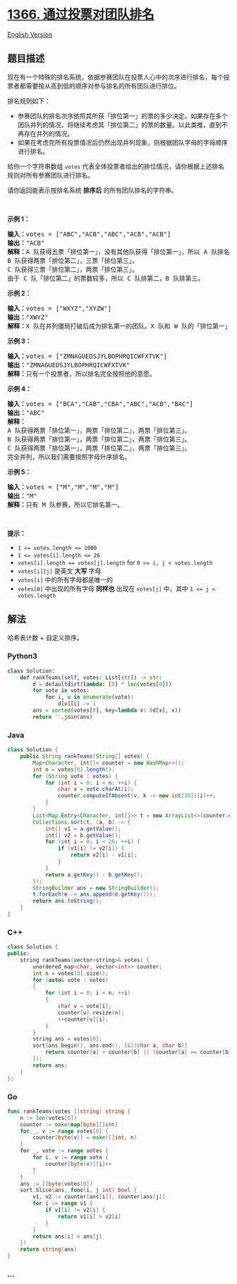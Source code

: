 # [1366. 通过投票对团队排名](https://leetcode-cn.com/problems/rank-teams-by-votes)

[English Version](/solution/1300-1399/1366.Rank%20Teams%20by%20Votes/README_EN.md)

## 题目描述

<!-- 这里写题目描述 -->

<p>现在有一个特殊的排名系统，依据参赛团队在投票人心中的次序进行排名，每个投票者都需要按从高到低的顺序对参与排名的所有团队进行排位。</p>

<p>排名规则如下：</p>

<ul>
	<li>参赛团队的排名次序依照其所获「排位第一」的票的多少决定。如果存在多个团队并列的情况，将继续考虑其「排位第二」的票的数量。以此类推，直到不再存在并列的情况。</li>
	<li>如果在考虑完所有投票情况后仍然出现并列现象，则根据团队字母的字母顺序进行排名。</li>
</ul>

<p>给你一个字符串数组&nbsp;<code>votes</code> 代表全体投票者给出的排位情况，请你根据上述排名规则对所有参赛团队进行排名。</p>

<p>请你返回能表示按排名系统 <strong>排序后</strong> 的所有团队排名的字符串。</p>

<p>&nbsp;</p>

<p><strong>示例 1：</strong></p>

<pre><strong>输入：</strong>votes = [&quot;ABC&quot;,&quot;ACB&quot;,&quot;ABC&quot;,&quot;ACB&quot;,&quot;ACB&quot;]
<strong>输出：</strong>&quot;ACB&quot;
<strong>解释：</strong>A 队获得五票「排位第一」，没有其他队获得「排位第一」，所以 A 队排名第一。
B 队获得两票「排位第二」，三票「排位第三」。
C 队获得三票「排位第二」，两票「排位第三」。
由于 C 队「排位第二」的票数较多，所以 C 队排第二，B 队排第三。
</pre>

<p><strong>示例 2：</strong></p>

<pre><strong>输入：</strong>votes = [&quot;WXYZ&quot;,&quot;XYZW&quot;]
<strong>输出：</strong>&quot;XWYZ&quot;
<strong>解释：</strong>X 队在并列僵局打破后成为排名第一的团队。X 队和 W 队的「排位第一」票数一样，但是 X 队有一票「排位第二」，而 W 没有获得「排位第二」。 
</pre>

<p><strong>示例 3：</strong></p>

<pre><strong>输入：</strong>votes = [&quot;ZMNAGUEDSJYLBOPHRQICWFXTVK&quot;]
<strong>输出：</strong>&quot;ZMNAGUEDSJYLBOPHRQICWFXTVK&quot;
<strong>解释：</strong>只有一个投票者，所以排名完全按照他的意愿。
</pre>

<p><strong>示例 4：</strong></p>

<pre><strong>输入：</strong>votes = [&quot;BCA&quot;,&quot;CAB&quot;,&quot;CBA&quot;,&quot;ABC&quot;,&quot;ACB&quot;,&quot;BAC&quot;]
<strong>输出：</strong>&quot;ABC&quot;
<strong>解释：</strong> 
A 队获得两票「排位第一」，两票「排位第二」，两票「排位第三」。
B 队获得两票「排位第一」，两票「排位第二」，两票「排位第三」。
C 队获得两票「排位第一」，两票「排位第二」，两票「排位第三」。
完全并列，所以我们需要按照字母升序排名。
</pre>

<p><strong>示例 5：</strong></p>

<pre><strong>输入：</strong>votes = [&quot;M&quot;,&quot;M&quot;,&quot;M&quot;,&quot;M&quot;]
<strong>输出：</strong>&quot;M&quot;
<strong>解释：</strong>只有 M 队参赛，所以它排名第一。
</pre>

<p>&nbsp;</p>

<p><strong>提示：</strong></p>

<ul>
	<li><code>1 &lt;= votes.length &lt;= 1000</code></li>
	<li><code>1 &lt;= votes[i].length &lt;= 26</code></li>
	<li><code>votes[i].length ==&nbsp;votes[j].length</code> for&nbsp;<code>0 &lt;= i, j &lt; votes.length</code></li>
	<li><code>votes[i][j]</code>&nbsp;是英文 <strong>大写</strong> 字母</li>
	<li><code>votes[i]</code>&nbsp;中的所有字母都是唯一的</li>
	<li><code>votes[0]</code>&nbsp;中出现的所有字母 <strong>同样也</strong> 出现在&nbsp;<code>votes[j]</code>&nbsp;中，其中&nbsp;<code>1 &lt;= j &lt; votes.length</code></li>
</ul>

## 解法

<!-- 这里可写通用的实现逻辑 -->

哈希表计数 + 自定义排序。

<!-- tabs:start -->

### **Python3**

<!-- 这里可写当前语言的特殊实现逻辑 -->

```python
class Solution:
    def rankTeams(self, votes: List[str]) -> str:
        d = defaultdict(lambda: [0] * len(votes[0]))
        for vote in votes:
            for i, v in enumerate(vote):
                d[v][i] -= 1
        ans = sorted(votes[0], key=lambda x: (d[x], x))
        return ''.join(ans)
```

### **Java**

<!-- 这里可写当前语言的特殊实现逻辑 -->

```java
class Solution {
    public String rankTeams(String[] votes) {
        Map<Character, int[]> counter = new HashMap<>();
        int n = votes[0].length();
        for (String vote : votes) {
            for (int i = 0; i < n; ++i) {
                char v = vote.charAt(i);
                counter.computeIfAbsent(v, k -> new int[26])[i]++;
            }
        }
        List<Map.Entry<Character, int[]>> t = new ArrayList<>(counter.entrySet());
        Collections.sort(t, (a, b) -> {
            int[] v1 = a.getValue();
            int[] v2 = b.getValue();
            for (int i = 0; i < 26; ++i) {
                if (v1[i] != v2[i]) {
                    return v2[i] - v1[i];
                }
            }
            return a.getKey() - b.getKey();
        });
        StringBuilder ans = new StringBuilder();
        t.forEach(e -> ans.append(e.getKey()));
        return ans.toString();
    }
}
```

### **C++**

```cpp
class Solution {
public:
    string rankTeams(vector<string>& votes) {
        unordered_map<char, vector<int>> counter;
        int n = votes[0].size();
        for (auto& vote : votes)
        {
            for (int i = 0; i < n; ++i)
            {
                char v = vote[i];
                counter[v].resize(n);
                ++counter[v][i];
            }
        }
        string ans = votes[0];
        sort(ans.begin(), ans.end(), [&](char a, char b){
            return counter[a] > counter[b] || (counter[a] == counter[b] && a < b);
        });
        return ans;
    }
};
```

### **Go**

```go
func rankTeams(votes []string) string {
	n := len(votes[0])
	counter := make(map[byte][]int)
	for _, v := range votes[0] {
		counter[byte(v)] = make([]int, n)
	}
	for _, vote := range votes {
		for i, v := range vote {
			counter[byte(v)][i]++
		}
	}
	ans := []byte(votes[0])
	sort.Slice(ans, func(i, j int) bool {
		v1, v2 := counter[ans[i]], counter[ans[j]]
		for i := range v1 {
			if v1[i] != v2[i] {
				return v1[i] > v2[i]
			}
		}
		return ans[i] < ans[j]
	})
	return string(ans)
}
```

### **...**

```

```

<!-- tabs:end -->
